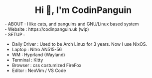 <h1 align="center">Hi 👋, I'm CodinPanguin</h1>
- ABOUT : I like cats, and panguins and GNU/Linux based system <br>
- Website : https://codinpanguin.uk (wip) <br>
- SETUP : 

- Daily Driver : Used to be Arch Linux for 3 years. Now I use NixOS. 
- Laptop : Nitro AN515-56
- WM : Hyprland (Wayland)
- Terminal : Kitty
- Browser : css costumized FireFox
- Editor : NeoVim / VS Code<br>

